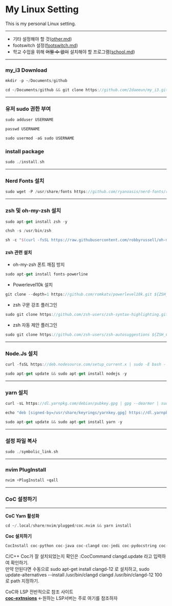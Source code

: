 # My Linux Setting
This is my personal Linux setting. 
***
* 기타 설정해야 할 것([other.md](https://github.com/2daeeun/my_i3/blob/master/etc_documents/other_set.md))
* footswitch 설정([footswitch.md](https://github.com/2daeeun/my_l3/blob/master/etc_documents/footswitch.md))
* 학교 수업을 위해 ~~어쩔 수 없이~~ 설치해야 할 프로그램([school.md](https://github.com/2daeeun/my_i3/blob/master/etc_documents/school.md))

***
### my_i3 Download
```swift
mkdir -p ~/Documents/github
```
```swift
cd ~/Documents/github && git clone https://github.com/2daeeun/my_i3.git
```
***
### 유저 sudo 권한 부여
```swift
sudo adduser USERNAME
```
```swift
passwd USERNAME
```
```swift
sudo usermod -aG sudo USERNAME
```

### install package
```swift
sudo ./install.sh
```
***
### Nerd Fonts 설치
```swift
sudo wget -P /usr/share/fonts https://github.com/ryanoasis/nerd-fonts/raw/master/patched-fonts/Hack/Regular/complete/Hack%20Regular%20Nerd%20Font%20Complete.ttf && sudo fc-cache -f -v
```
***
### zsh 및 oh-my-zsh 설치
```swift
sudo apt-get install zsh -y
```
```swift
chsh -s /usr/bin/zsh
```
```swift
sh -c "$(curl -fsSL https://raw.githubusercontent.com/robbyrussell/oh-my-zsh/master/tools/install.sh)"
```
#### zsh 관련 설치
* oh-my-zsh 폰트 깨짐 방지
```swift
sudo apt-get install fonts-powerline
```
* Powerlevel10k 설치
```swift
git clone --depth=1 https://github.com/romkatv/powerlevel10k.git ${ZSH_CUSTOM:-~/.oh-my-zsh/custom}/themes/powerlevel10k
```
* zsh 구문 강조 플러그인
```swift
sudo git clone https://github.com/zsh-users/zsh-syntax-highlighting.git ${ZSH_CUSTOM:-~/.oh-my-zsh/custom}/plugins/zsh-syntax-highlighting
```
* zsh 자동 제안 플러그인
```swift
sudo git clone https://github.com/zsh-users/zsh-autosuggestions ${ZSH_CUSTOM:-~/.oh-my-zsh/custom}/plugins/zsh-autosuggestions
```
***
### Node.Js 설치
```swift
curl -fsSL https://deb.nodesource.com/setup_current.x | sudo -E bash -
```
```swift
sudo apt-get update && sudo apt-get install nodejs -y
```
***
### yarn 설치
```swift
curl -sL https://dl.yarnpkg.com/debian/pubkey.gpg | gpg --dearmor | sudo tee /usr/share/keyrings/yarnkey.gpg >/dev/null
```
```swift
echo "deb [signed-by=/usr/share/keyrings/yarnkey.gpg] https://dl.yarnpkg.com/debian stable main" | sudo tee /etc/apt/sources.list.d/yarn.list
```
```swift
sudo apt-get update && sudo apt-get install yarn -y
```
***
### 설정 파일 복사
```swift
sudo ./symbolic_link.sh
```
***
### nvim PlugInstall
```swift
nvim +PlugInstall +qall
```
***
### CoC 설정하기  
***
**CoC Yarn 활성화**
```swift
cd ~/.local/share/nvim/plugged/coc.nvim && yarn install
```
**Coc 설치하기**
```swift
CocInstall coc-python coc-java coc-clangd coc-jedi coc-pydocstring coc-sh coc-vimlsp coc-json coc-tsserver coc-phpls coc-xml
```
C/C++ Coc가 잘 설치되었는지 확인은 :CocCommand clangd.update 라고 입력하여 확인하기.    
만약 안된다면 수동으로 sudo apt-get install clangd-12 로 설치하고, sudo update-alternatives --install /usr/bin/clangd clangd /usr/bin/clangd-12 100 로 path 지정하기.


CoC와 LSP 전반적으로 참조 사이트  
**[coc-extnsions](https://github.com/neoclide/coc.nvim/wiki/Using-coc-extensions)** <-원하는 LSP서버는 주로 여기를 참조하자  
